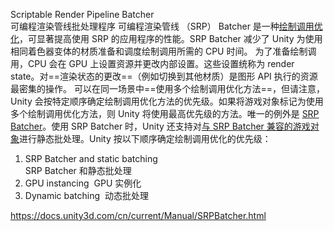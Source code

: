 Scriptable Render Pipeline Batcher  
可编程渲染管线批处理程序
可编程渲染管线 （SRP） Batcher 是一种[绘制调用优化](https://docs.unity3d.com/cn/current/Manual/optimizing-draw-calls.html)，可显著提高使用 SRP 的应用程序的性能。SRP Batcher 减少了 Unity 为使用相同着色器变体的材质准备和调度绘制调用所需的 CPU 时间。
为了准备绘制调用，CPU 会在 GPU 上设置资源并更改内部设置。这些设置统称为 render state。对==渲染状态的更改==（例如切换到其他材质）是图形 API 执行的资源最密集的操作。
可以在同一场景中==使用多个绘制调用优化方法==，但请注意，Unity 会按特定顺序确定绘制调用优化方法的优先级。如果将游戏对象标记为使用多个绘制调用优化方法，则 Unity 将使用最高优先级的方法。唯一的例外是 [SRP Batcher](https://docs.unity3d.com/cn/current/Manual/SRPBatcher.html)。使用 SRP Batcher 时，Unity 还支持对[与 SRP Batcher 兼容的游戏对象](https://docs.unity3d.com/cn/current/Manual/SRPBatcher.html#gameobject-compatibility)进行静态批处理。Unity 按以下顺序确定绘制调用优化的优先级：

1. SRP Batcher and static batching  
    SRP Batcher 和静态批处理
2. GPU instancing  GPU 实例化
3. Dynamic batching  动态批处理

https://docs.unity3d.com/cn/current/Manual/SRPBatcher.html